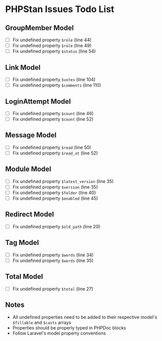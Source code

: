 # PHPStan Issues Todo List

## GroupMember Model
- [ ] Fix undefined property `$role` (line 44)
- [ ] Fix undefined property `$role` (line 49)
- [ ] Fix undefined property `$status` (line 54)

## Link Model
- [ ] Fix undefined property `$votes` (line 104)
- [ ] Fix undefined property `$comments` (line 110)

## LoginAttempt Model
- [ ] Fix undefined property `$count` (line 46)
- [ ] Fix undefined property `$count` (line 52)

## Message Model
- [ ] Fix undefined property `$read` (line 50)
- [ ] Fix undefined property `$read_at` (line 52)

## Module Model
- [ ] Fix undefined property `$latest_version` (line 35)
- [ ] Fix undefined property `$version` (line 35)
- [ ] Fix undefined property `$folder` (line 40)
- [ ] Fix undefined property `$enabled` (line 45)

## Redirect Model
- [ ] Fix undefined property `$old_path` (line 20)

## Tag Model
- [ ] Fix undefined property `$words` (line 34)
- [ ] Fix undefined property `$words` (line 35)

## Total Model
- [ ] Fix undefined property `$total` (line 27)

## Notes
- All undefined properties need to be added to their respective model's `$fillable` and `$casts` arrays
- Properties should be properly typed in PHPDoc blocks
- Follow Laravel's model property conventions
